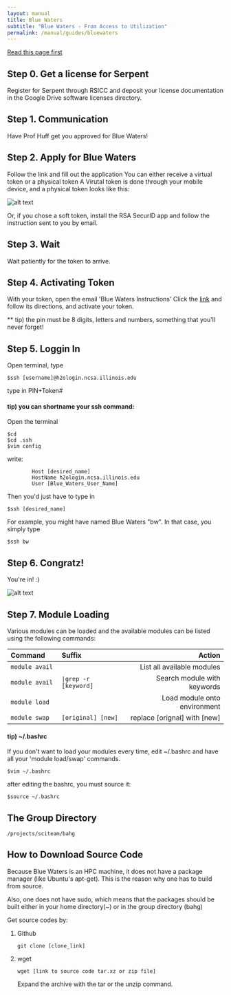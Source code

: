 ```yaml
---
layout: manual
title: Blue Waters
subtitle: "Blue Waters - From Access to Utilization"
permalink: /manual/guides/bluewaters
---
```


[Read this page first](https://bluewaters.ncsa.illinois.edu/getting-started)

## Step 0. Get a license for Serpent
Register for Serpent through RSICC and deposit your license documentation in 
the Google Drive software licenses directory.

## Step 1. Communication
Have Prof Huff get you approved for Blue Waters!

## Step 2. Apply for Blue Waters
Follow the link and fill out the application
        You can either receive a virtual token or a physical token
        A Virutal token is done through your mobile device,
        and a physical token looks like this:
 
![alt text](/img/manual/guides/bw-token.jpg)

Or, if you chose a soft token, install the RSA SecurID app and 
follow the instruction sent to you by email.


## Step 3. Wait
Wait patiently for the token to arrive.

## Step 4. Activating Token
With your token, open the email 'Blue Waters Instructions'
Click the [link](https://otp.ncsa.illinois.edu)
and follow its directions, and activate your token.

** tip) the pin must be 8 digits, letters and numbers, something that you'll never forget!


## Step 5. Loggin In
Open terminal, type
```
$ssh [username]@h2ologin.ncsa.illinois.edu
```



type in PIN+Token#



#### tip) you can shortname your ssh command:
Open the terminal

```
$cd
$cd .ssh
$vim config
```

write:

```
        Host [desired_name]
        HostName h2ologin.ncsa.illinois.edu
        User [Blue_Waters_User_Name] 
```


Then you'd just have to type in
```
$ssh [desired_name]
```

For example, you might have named Blue Waters "bw".
In that case, you simply type
```
$ssh bw
```

## Step 6. Congratz!
You're in! :)

![alt text](/img/manual/guides/bw-welcome.png)

## Step 7. Module Loading
Various modules can be loaded and the available modules can be listed using the following commands:

| Command               |   Suffix  |  Action                              |
|:----------------------|:---------------------------|-----------------------------------:|
| `module avail `          |                       | List all available modules    |
| `module avail `          | ` \|grep -r [keyword] `   | Search module with keywords   |
| `module load `           |                       | Load module onto environment  |
| `module swap `           | ` [original] [new] `      | replace [orignal] with [new]  |


#### tip) ~/.bashrc
If you don't want to load your modules every time, edit ~/.bashrc 
and have all your 'module load/swap' commands.
```
$vim ~/.bashrc
```
after editing the bashrc, you must source it:
```
$source ~/.bashrc
```

## The Group Directory
```
/projects/sciteam/bahg
```

## How to Download Source Code
Because Blue Waters is an HPC machine, it does
not have a package manager (like Ubuntu's apt-get).
This is the reason why one has to build from source.

Also, one does not have sudo, which means that
the packages should be built either in your
home directory(~) or in the group directory (bahg) 

Get source codes by:

1. Github

   ```
   git clone [clone_link]
   ```


2. wget

   ```
   wget [link to source code tar.xz or zip file]
   ```

   Expand the archive with the tar or the unzip command.



